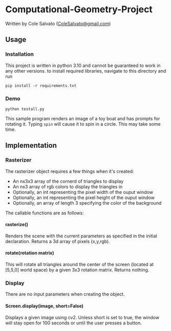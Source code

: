 # Computational-Geometry-Project
Written by Cole Salvato (ColeSalvato@gmail.com)

## Usage

### Installation

This project is written in python 3.10 and cannot be guaranteed to work in any other versions. to install required libraries, navigate to this directory and run

```pip install -r requirements.txt```

### Demo

```python testall.py```

This sample program renders an image of a toy boat and has prompts for rotating it. Typing ```spin``` will cause it to spin in a circle. This may take some time.

## Implementation

### Rasterizer
The rasterizer object requires a few things when it's created:

* An nx3x3 array of the cornerd of triangles to display
* An nx3 array of rgb colors to display the triangles in
* Optionally, an int representing the pixel width of the ouput window
* Optionally, an int representing the pixel height of the ouput window
* Optionally, an array of length 3 specifying the color of the background

The callable functions are as follows:

#### rasterize()
Renders the scene with the current parameters as specified in the initial declaration. Returns a 3d array of pixels (x,y,rgb).

#### rotate(rotation matrix)
This will rotate all triangles around the center of the screen (located at [5,5,0] world space) by a given 3x3 rotation matrix. Returns nothing.

### Display

There are no input parameters when creating the object.

#### Screen.display(image, short=False)
Displays a given image using cv2. Unless short is set to true, the window will stay open for 100 seconds or until the user presses a button.
